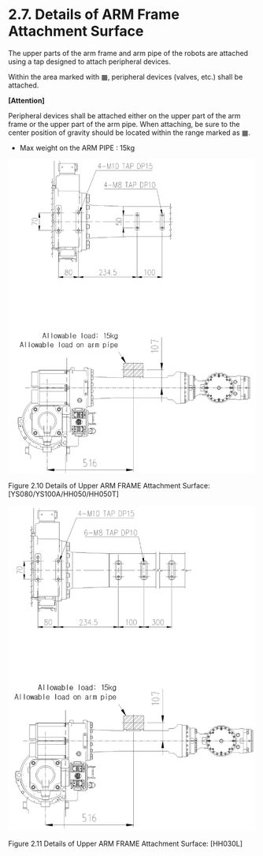 ﻿# 2.7. Details of ARM Frame Attachment Surface

The upper parts of the arm frame and arm pipe of the robots are attached using a tap designed to attach peripheral devices.

Within the area marked with ▦, peripheral devices (valves, etc.) shall be attached. 


<b>[Attention]</b>

Peripheral devices shall be attached either on the upper part of the arm frame or the upper part of the arm pipe. When attaching, be sure to the center position of gravity should be located within the range marked as ▦.

*	Max weight on the ARM PIPE : 15kg

![](../_assets/그림_2.10_ARMFRAME_상부_부착부상세도.png)

Figure 2.10 Details of Upper ARM FRAME Attachment Surface: [YS080/YS100A/HH050/HH050T]


![](../_assets/그림_2.11_ARMFRAME_상부_부착부상세도.png)

Figure 2.11 Details of Upper ARM FRAME Attachment Surface: [HH030L]
